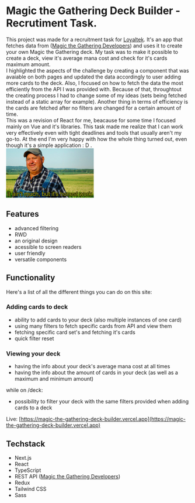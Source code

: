 # Magic the Gathering Deck Builder - Recrutiment Task.

This project was made for a recruitment task for [Loyaltek](https://www.loyaltek.com).
It's an app that fetches data from ([Magic the Gathering Developers](https://docs.magicthegathering.io)) and uses it to create your own Magic the Gathering deck.
My task was to make it possible to create a deck, view it's average mana cost and check for it's cards maximum amount.<br>
I highlighted the aspects of the challenge by creating a component that was avaiable on both pages and updated the data accordingly to user adding more cards to the deck.
Also, I focused on how to fetch the data the most efficiently from the API I was provided with.
Because of that, throughtout the creating process I had to change some of my ideas (sets being fetched instead of a static array for example).
Another thing in terms of efficiency is the cards are fetched after no filters are changed for a certain amount of time.<br>
This was a revision of React for me, beacause for some time I focused mainly on Vue and it's libraries.
This task made me realize that I can work very effectively even with tight deadlines and tools that usually aren't my go-to.
At the end I'm very happy with how the whole thing turned out, even though it's a simple application : D .
<br>
<img src="https://github.com/trycmateusz/trycmateusz/blob/main/aintmuch.jpg?raw=true" alt="A farmer looking at the camera with the text `it ain't much, but it's honest work`" width="240" />

## Features

- advanced filtering
- RWD
- an original design
- acessible to screen readers
- user friendly
- versatile components

## Functionality

Here's a list of all the different things you can do on this site:

### Adding cards to deck

- ability to add cards to your deck (also multiple instances of one card)
- using many filters to fetch specific cards from API and view them
- fetching specific card set's and fetching it's cards
- quick filter reset

### Viewing your deck

- having the info about your deck's average mana cost at all times
- having the info about the amount of cards in your deck (as well as a maximum and minimum amount)

while on /deck:

- possibility to filter your deck with the same filters provided when adding cards to a deck

Live: [https://magic-the-gathering-deck-builder.vercel.app](https://magic-the-gathering-deck-builder.vercel.app)

## Techstack
- Next.js
- React
- TypeScript
- REST API ([Magic the Gathering Developers](https://docs.magicthegathering.io))
- Redux
- Tailwind CSS
- Sass
